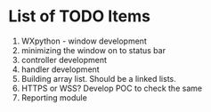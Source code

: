 # List of TODO Items
1. WXpython - window development
2. minimizing the window on to status bar
3. controller development
4. handler development
5. Building array list. Should be a linked lists. 
6. HTTPS or WSS? Develop POC to check the same
7. Reporting module